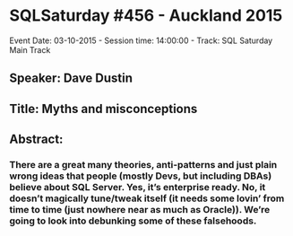 # SQLSaturday #456 - Auckland 2015
Event Date: 03-10-2015 - Session time: 14:00:00 - Track: SQL Saturday Main Track
## Speaker: Dave Dustin
## Title: Myths and misconceptions
## Abstract:
### There are a great many theories, anti-patterns and just plain wrong ideas that people (mostly Devs, but including DBAs) believe about SQL Server. Yes, it’s enterprise ready. No, it doesn’t magically tune/tweak itself (it needs some lovin’ from time to time (just nowhere near as much as Oracle)). We’re going to look into debunking some of these falsehoods.
